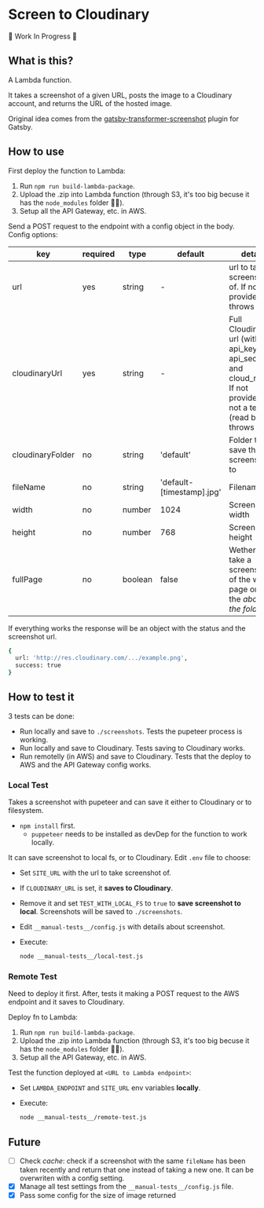 # Screen to Cloudinary

🚧 Work In Progress 🚧

## What is this?

A Lambda function.

It takes a screenshot of a given URL, posts the image to a Cloudinary account, and returns the URL of the hosted image.

Original idea comes from the [gatsby-transformer-screenshot](https://www.gatsbyjs.com/plugins/gatsby-transformer-screenshot/) plugin for Gatsby.

## How to use

First deploy the function to Lambda:

1. Run `npm run build-lambda-package`.
2. Upload the .zip into Lambda function (through S3, it's too big becuse it has the `node_modules` folder 🤷‍♂️).
3. Setup all the API Gateway, etc. in AWS.

Send a POST request to the endpoint with a config object in the body. Config options:

| key | required | type | default | details |
|-----|----------|------|---------|---------|
| url | yes | string | - | url to take screenshot of. If not provided, throws error |
| cloudinaryUrl | yes | string | - | Full Cloudinary url (with api_key, api_secret and cloud_name). If not provided and not a test (read below), throws error  |
| cloudinaryFolder | no | string | 'default' | Folder to save the screenshot to |
| fileName | no | string | 'default-[timestamp].jpg' | Filename |
| width | no | number | 1024 | Screenshot width |
| height | no | number | 768 | Screenshot height |
| fullPage | no | boolean | false | Wether to take a screenshot of the whole page or just the *above the fold* |

If everything works the response will be an object with the status and the screenshot url.

```bash
{
  url: 'http://res.cloudinary.com/.../example.png',
  success: true
}
```

## How to test it

3 tests can be done:

- Run locally and save to `./screenshots`. Tests the pupeteer process is working.
- Run locally and save to Cloudinary. Tests saving to Cloudinary works.
- Run remotelly (in AWS) and save to Cloudinary. Tests that the deploy to AWS and the API Gateway config works.

### Local Test

Takes a screenshot with pupeteer and can save it either to Cloudinary or to filesystem.

- `npm install` first.
  - `puppeteer` needs to be installed as devDep for the function to work locally.

It can save screenshot to local fs, or to Cloudinary. Edit `.env` file to choose:

- Set `SITE_URL` with the url to take screenshot of.
- If `CLOUDINARY_URL` is set, it **saves to Cloudinary**.
- Remove it and set `TEST_WITH_LOCAL_FS` to `true` to **save screenshot to local**. Screenshots will be saved to `./screenshots`.
- Edit `__manual-tests__/config.js` with details about screenshot.
- Execute:

  ```bash
  node __manual-tests__/local-test.js
  ```

### Remote Test

Need to deploy it first. After, tests it making a POST request to the AWS endpoint and it saves to Cloudinary.

Deploy fn to Lambda:

1. Run `npm run build-lambda-package`.
2. Upload the .zip into Lambda function (through S3, it's too big becuse it has the `node_modules` folder 🤷‍♂️).
3. Setup all the API Gateway, etc. in AWS.

Test the function deployed at `<URL to Lambda endpoint>`:

- Set `LAMBDA_ENDPOINT` and `SITE_URL` env variables **locally**.
- Execute:

  ```bash
  node __manual-tests__/remote-test.js
  ```

## Future

- [ ] Check *cache*: check if a screenshot with the same `fileName` has been taken recently and return that one instead of taking a new one. It can be overwriten with a config setting.
- [x] Manage all test settings from the `__manual-tests__/config.js` file.
- [x] Pass some config for the size of image returned
